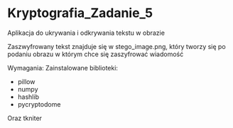 # Kryptografia_Zadanie_5

Aplikacja do ukrywania i odkrywania tekstu w obrazie

Zaszwyfrowany tekst znajduje się w stego_image.png, który tworzy się po podaniu obrazu w którym chce się zaszyfrować wiadomość

Wymagania:
Zainstalowane biblioteki:
- pillow
- numpy
- hashlib
- pycryptodome

 Oraz tkniter
    
